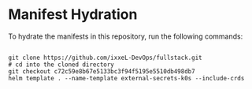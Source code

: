 
# Manifest Hydration

To hydrate the manifests in this repository, run the following commands:

```shell

git clone https://github.com/ixxeL-DevOps/fullstack.git
# cd into the cloned directory
git checkout c72c59e8b67e5133bc3f94f5195e5510db498db7
helm template . --name-template external-secrets-k0s --include-crds
```